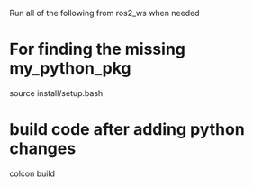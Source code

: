 Run all of the following from ros2_ws when needed

# For finding the missing my_python_pkg
source install/setup.bash

# build code after adding python changes
colcon build
